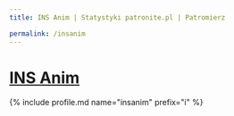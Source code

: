 ```yaml
---
title: INS Anim | Statystyki patronite.pl | Patromierz

permalink: /insanim
---
```


# [INS Anim](https://patronite.pl/insanim)

{% include profile.md name="insanim" prefix="i" %}
